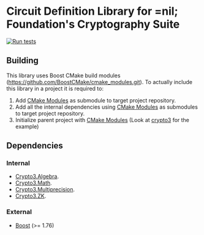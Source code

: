 # Circuit Definition Library for =nil; Foundation's Cryptography Suite

[![Run tests](https://github.com/NilFoundation/zkllvm-blueprint/actions/workflows/run_tests.yml/badge.svg)](https://github.com/NilFoundation/zkllvm-blueprint/actions/workflows/run_tests.yml)

## Building

This library uses Boost CMake build modules (https://github.com/BoostCMake/cmake_modules.git).
To actually include this library in a project it is required to:

1. Add [CMake Modules](https://github.com/BoostCMake/cmake_modules.git) as submodule to target project repository.
2. Add all the internal dependencies using [CMake Modules](https://github.com/BoostCMake/cmake_modules.git) as submodules to target project repository.
3. Initialize parent project with [CMake Modules](https://github.com/BoostCMake/cmake_modules.git) (Look at [crypto3](https://github.com/nilfoundation/crypto3.git) for the example)

## Dependencies

### Internal

* [Crypto3.Algebra](https://github.com/nilfoundation/crypto3-algebra.git).
* [Crypto3.Math](https://github.com/nilfoundation/crypto3-math.git).
* [Crypto3.Multiprecision](https://github.com/nilfoundation/crypto3-multiprecision.git).
* [Crypto3.ZK](https://github.com/nilfoundation/crypto3-zk.git).

### External
* [Boost](https://boost.org) (>= 1.76)
